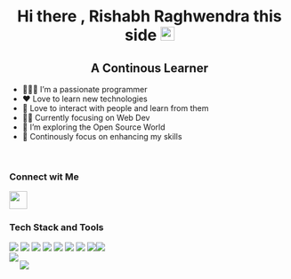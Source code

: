 <h1 align="center">Hi there , Rishabh Raghwendra this side <img src="https://media.giphy.com/media/hvRJCLFzcasrR4ia7z/giphy.gif" width="25px"></h1>

<h2 align="center">A Continous Learner </h2>

- 👨🏽‍💻 I’m a passionate programmer
- ❤️ Love to learn new technologies
- 👫 Love to interact with people and learn from them
- 👦🏻 Currently focusing on Web Dev
- 👯 I’m exploring the Open Source World
- 💪 Continously focus on enhancing my skills
</br>
<h3> Connect wit Me</h3>
<img height="32" width="32" src="https://image.flaticon.com/icons/png/512/174/174857.png" />
<br/>
<h3>Tech Stack and Tools</h3>

![](https://img.shields.io/badge/Frontend-React-informational?style=flat&logo=react&logoColor=white&color=6aa6f8) ![](https://img.shields.io/badge/Backend-NodeJS-informational?style=flat&logo=Node.js&logoColor=white&color=6aa6f8) ![](https://img.shields.io/badge/framework-Express-informational?style=flat&logo=express&logoColor=white&color=6aa6f8) ![](https://img.shields.io/badge/DB-Firebase-informational?style=flat&logo=Firebase&logoColor=white&color=6aa6f8) ![](https://img.shields.io/badge/Language-Python-informational?style=flat&logo=python&logoColor=white&color=6aa6f8)
![](https://img.shields.io/badge/Language-JavaScript-informational?style=flat&logo=javascript&logoColor=white&color=6aa6f8) ![](https://img.shields.io/badge/Language-C++-informational?style=flat&logo=c&logoColor=white&color=6aa6f8) ![](https://img.shields.io/badge/Editor-VS_Code-informational?style=flat&logo=visual-studio-code&logoColor=white&color=6aa6f8)![](https://img.shields.io/badge/OS-Ubuntu-informational?style=flat&logo=ubuntu&logoColor=white&color=6aa6f8) 
<br/>
<img align="left" src='https://github-readme-stats.vercel.app/api?username=Rishabhraghwendra18&show_icons=true&theme=radical&count_private=true'/>

<img align="left" src='https://github-readme-stats.vercel.app/api/top-langs/?username=Rishabhraghwendra18&hide=tex%2B%2B,tex&layout=compact&theme=radical'/>

